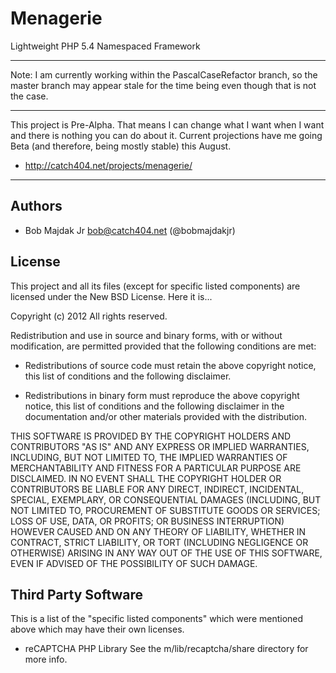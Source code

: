 Menagerie
================================

Lightweight PHP 5.4 Namespaced Framework

--------------------------------

Note: I am currently working within the PascalCaseRefactor branch, so
the master branch may appear stale for the time being even though that
is not the case.

--------------------------------

This project is Pre-Alpha. That means I can change what I want when I
want and there is nothing you can do about it. Current projections have
me going Beta (and therefore, being mostly stable) this August.

* http://catch404.net/projects/menagerie/

--------------------------------

Authors
--------------------------------

 * Bob Majdak Jr <bob@catch404.net> (@bobmajdakjr)


License
--------------------------------

This project and all its files (except for specific listed components)
are licensed under the New BSD License. Here it is...

Copyright (c) 2012 All rights reserved.

Redistribution and use in source and binary forms, with or without
modification, are permitted provided that the following conditions
are met:

 * Redistributions of source code must retain the above copyright
   notice, this list of conditions and the following disclaimer.

 * Redistributions in binary form must reproduce the above copyright
   notice, this list of conditions and the following disclaimer in the
   documentation and/or other materials provided with the
   distribution.

THIS SOFTWARE IS PROVIDED BY THE COPYRIGHT HOLDERS AND CONTRIBUTORS
"AS IS" AND ANY EXPRESS OR IMPLIED WARRANTIES, INCLUDING, BUT NOT
LIMITED TO, THE IMPLIED WARRANTIES OF MERCHANTABILITY AND FITNESS FOR
A PARTICULAR PURPOSE ARE DISCLAIMED. IN NO EVENT SHALL THE COPYRIGHT
HOLDER OR CONTRIBUTORS BE LIABLE FOR ANY DIRECT, INDIRECT, INCIDENTAL,
SPECIAL, EXEMPLARY, OR CONSEQUENTIAL DAMAGES (INCLUDING, BUT NOT
LIMITED TO, PROCUREMENT OF SUBSTITUTE GOODS OR SERVICES; LOSS OF USE,
DATA, OR PROFITS; OR BUSINESS INTERRUPTION) HOWEVER CAUSED AND ON ANY
THEORY OF LIABILITY, WHETHER IN CONTRACT, STRICT LIABILITY, OR TORT
(INCLUDING NEGLIGENCE OR OTHERWISE) ARISING IN ANY WAY OUT OF THE USE
OF THIS SOFTWARE, EVEN IF ADVISED OF THE POSSIBILITY OF SUCH DAMAGE.


Third Party Software
--------------------------------

This is a list of the "specific listed components" which were mentioned
above which may have their own licenses.

 * reCAPTCHA PHP Library
   See the m/lib/recaptcha/share directory for more info.
